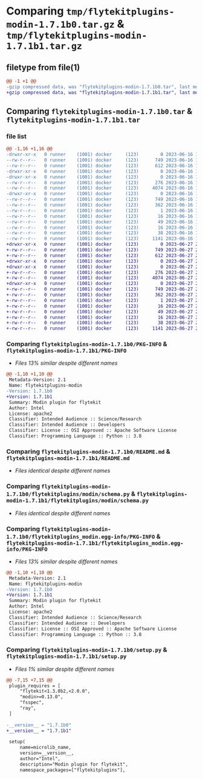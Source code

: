 # Comparing `tmp/flytekitplugins-modin-1.7.1b0.tar.gz` & `tmp/flytekitplugins-modin-1.7.1b1.tar.gz`

## filetype from file(1)

```diff
@@ -1 +1 @@
-gzip compressed data, was "flytekitplugins-modin-1.7.1b0.tar", last modified: Fri Jun 16 18:14:23 2023, max compression
+gzip compressed data, was "flytekitplugins-modin-1.7.1b1.tar", last modified: Tue Jun 27 22:00:57 2023, max compression
```

## Comparing `flytekitplugins-modin-1.7.1b0.tar` & `flytekitplugins-modin-1.7.1b1.tar`

### file list

```diff
@@ -1,16 +1,16 @@
-drwxr-xr-x   0 runner    (1001) docker     (123)        0 2023-06-16 18:14:23.986394 flytekitplugins-modin-1.7.1b0/
--rw-r--r--   0 runner    (1001) docker     (123)      749 2023-06-16 18:14:23.986394 flytekitplugins-modin-1.7.1b0/PKG-INFO
--rw-r--r--   0 runner    (1001) docker     (123)      612 2023-06-16 18:13:54.000000 flytekitplugins-modin-1.7.1b0/README.md
-drwxr-xr-x   0 runner    (1001) docker     (123)        0 2023-06-16 18:14:23.982394 flytekitplugins-modin-1.7.1b0/flytekitplugins/
-drwxr-xr-x   0 runner    (1001) docker     (123)        0 2023-06-16 18:14:23.982394 flytekitplugins-modin-1.7.1b0/flytekitplugins/modin/
--rw-r--r--   0 runner    (1001) docker     (123)      276 2023-06-16 18:13:54.000000 flytekitplugins-modin-1.7.1b0/flytekitplugins/modin/__init__.py
--rw-r--r--   0 runner    (1001) docker     (123)     4074 2023-06-16 18:13:54.000000 flytekitplugins-modin-1.7.1b0/flytekitplugins/modin/schema.py
-drwxr-xr-x   0 runner    (1001) docker     (123)        0 2023-06-16 18:14:23.986394 flytekitplugins-modin-1.7.1b0/flytekitplugins_modin.egg-info/
--rw-r--r--   0 runner    (1001) docker     (123)      749 2023-06-16 18:14:23.000000 flytekitplugins-modin-1.7.1b0/flytekitplugins_modin.egg-info/PKG-INFO
--rw-r--r--   0 runner    (1001) docker     (123)      362 2023-06-16 18:14:23.000000 flytekitplugins-modin-1.7.1b0/flytekitplugins_modin.egg-info/SOURCES.txt
--rw-r--r--   0 runner    (1001) docker     (123)        1 2023-06-16 18:14:23.000000 flytekitplugins-modin-1.7.1b0/flytekitplugins_modin.egg-info/dependency_links.txt
--rw-r--r--   0 runner    (1001) docker     (123)       16 2023-06-16 18:14:23.000000 flytekitplugins-modin-1.7.1b0/flytekitplugins_modin.egg-info/namespace_packages.txt
--rw-r--r--   0 runner    (1001) docker     (123)       49 2023-06-16 18:14:23.000000 flytekitplugins-modin-1.7.1b0/flytekitplugins_modin.egg-info/requires.txt
--rw-r--r--   0 runner    (1001) docker     (123)       16 2023-06-16 18:14:23.000000 flytekitplugins-modin-1.7.1b0/flytekitplugins_modin.egg-info/top_level.txt
--rw-r--r--   0 runner    (1001) docker     (123)       38 2023-06-16 18:14:23.986394 flytekitplugins-modin-1.7.1b0/setup.cfg
--rw-r--r--   0 runner    (1001) docker     (123)     1141 2023-06-16 18:14:14.000000 flytekitplugins-modin-1.7.1b0/setup.py
+drwxr-xr-x   0 runner    (1001) docker     (123)        0 2023-06-27 22:00:57.956709 flytekitplugins-modin-1.7.1b1/
+-rw-r--r--   0 runner    (1001) docker     (123)      749 2023-06-27 22:00:57.956709 flytekitplugins-modin-1.7.1b1/PKG-INFO
+-rw-r--r--   0 runner    (1001) docker     (123)      612 2023-06-27 22:00:35.000000 flytekitplugins-modin-1.7.1b1/README.md
+drwxr-xr-x   0 runner    (1001) docker     (123)        0 2023-06-27 22:00:57.952709 flytekitplugins-modin-1.7.1b1/flytekitplugins/
+drwxr-xr-x   0 runner    (1001) docker     (123)        0 2023-06-27 22:00:57.952709 flytekitplugins-modin-1.7.1b1/flytekitplugins/modin/
+-rw-r--r--   0 runner    (1001) docker     (123)      276 2023-06-27 22:00:35.000000 flytekitplugins-modin-1.7.1b1/flytekitplugins/modin/__init__.py
+-rw-r--r--   0 runner    (1001) docker     (123)     4074 2023-06-27 22:00:35.000000 flytekitplugins-modin-1.7.1b1/flytekitplugins/modin/schema.py
+drwxr-xr-x   0 runner    (1001) docker     (123)        0 2023-06-27 22:00:57.952709 flytekitplugins-modin-1.7.1b1/flytekitplugins_modin.egg-info/
+-rw-r--r--   0 runner    (1001) docker     (123)      749 2023-06-27 22:00:57.000000 flytekitplugins-modin-1.7.1b1/flytekitplugins_modin.egg-info/PKG-INFO
+-rw-r--r--   0 runner    (1001) docker     (123)      362 2023-06-27 22:00:57.000000 flytekitplugins-modin-1.7.1b1/flytekitplugins_modin.egg-info/SOURCES.txt
+-rw-r--r--   0 runner    (1001) docker     (123)        1 2023-06-27 22:00:57.000000 flytekitplugins-modin-1.7.1b1/flytekitplugins_modin.egg-info/dependency_links.txt
+-rw-r--r--   0 runner    (1001) docker     (123)       16 2023-06-27 22:00:57.000000 flytekitplugins-modin-1.7.1b1/flytekitplugins_modin.egg-info/namespace_packages.txt
+-rw-r--r--   0 runner    (1001) docker     (123)       49 2023-06-27 22:00:57.000000 flytekitplugins-modin-1.7.1b1/flytekitplugins_modin.egg-info/requires.txt
+-rw-r--r--   0 runner    (1001) docker     (123)       16 2023-06-27 22:00:57.000000 flytekitplugins-modin-1.7.1b1/flytekitplugins_modin.egg-info/top_level.txt
+-rw-r--r--   0 runner    (1001) docker     (123)       38 2023-06-27 22:00:57.956709 flytekitplugins-modin-1.7.1b1/setup.cfg
+-rw-r--r--   0 runner    (1001) docker     (123)     1141 2023-06-27 22:00:50.000000 flytekitplugins-modin-1.7.1b1/setup.py
```

### Comparing `flytekitplugins-modin-1.7.1b0/PKG-INFO` & `flytekitplugins-modin-1.7.1b1/PKG-INFO`

 * *Files 13% similar despite different names*

```diff
@@ -1,10 +1,10 @@
 Metadata-Version: 2.1
 Name: flytekitplugins-modin
-Version: 1.7.1b0
+Version: 1.7.1b1
 Summary: Modin plugin for flytekit
 Author: Intel
 License: apache2
 Classifier: Intended Audience :: Science/Research
 Classifier: Intended Audience :: Developers
 Classifier: License :: OSI Approved :: Apache Software License
 Classifier: Programming Language :: Python :: 3.8
```

### Comparing `flytekitplugins-modin-1.7.1b0/README.md` & `flytekitplugins-modin-1.7.1b1/README.md`

 * *Files identical despite different names*

### Comparing `flytekitplugins-modin-1.7.1b0/flytekitplugins/modin/schema.py` & `flytekitplugins-modin-1.7.1b1/flytekitplugins/modin/schema.py`

 * *Files identical despite different names*

### Comparing `flytekitplugins-modin-1.7.1b0/flytekitplugins_modin.egg-info/PKG-INFO` & `flytekitplugins-modin-1.7.1b1/flytekitplugins_modin.egg-info/PKG-INFO`

 * *Files 13% similar despite different names*

```diff
@@ -1,10 +1,10 @@
 Metadata-Version: 2.1
 Name: flytekitplugins-modin
-Version: 1.7.1b0
+Version: 1.7.1b1
 Summary: Modin plugin for flytekit
 Author: Intel
 License: apache2
 Classifier: Intended Audience :: Science/Research
 Classifier: Intended Audience :: Developers
 Classifier: License :: OSI Approved :: Apache Software License
 Classifier: Programming Language :: Python :: 3.8
```

### Comparing `flytekitplugins-modin-1.7.1b0/setup.py` & `flytekitplugins-modin-1.7.1b1/setup.py`

 * *Files 1% similar despite different names*

```diff
@@ -7,15 +7,15 @@
 plugin_requires = [
     "flytekit<1.3.0b2,<2.0.0",
     "modin>=0.13.0",
     "fsspec",
     "ray",
 ]
 
-__version__ = "1.7.1b0"
+__version__ = "1.7.1b1"
 
 setup(
     name=microlib_name,
     version=__version__,
     author="Intel",
     description="Modin plugin for flytekit",
     namespace_packages=["flytekitplugins"],
```

